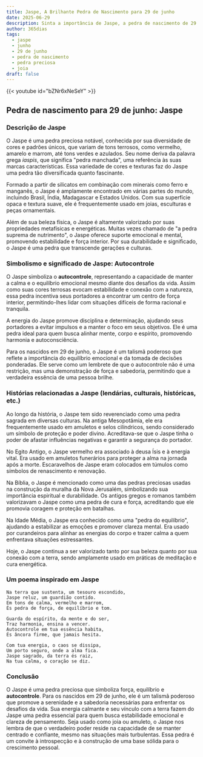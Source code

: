 ```yaml
---
title: Jaspe, A Brilhante Pedra de Nascimento para 29 de junho
date: 2025-06-29
description: Sinta a importância de Jaspe, a pedra de nascimento de 29 de junho que simboliza Autocontrole. Deixe que sua beleza e significado iluminem seu dia.
author: 365dias
tags:
  - jaspe
  - junho
  - 29 de junho
  - pedra de nascimento
  - pedra preciosa
  - joia
draft: false
---
```


{{< youtube id="bZNr6xNeSeY" >}}

## Pedra de nascimento para 29 de junho: Jaspe

### Descrição de Jaspe

O Jaspe é uma pedra preciosa notável, conhecida por sua diversidade de cores e padrões únicos, que variam de tons terrosos, como vermelho, amarelo e marrom, até tons verdes e azulados. Seu nome deriva da palavra grega _iaspis_, que significa "pedra manchada", uma referência às suas marcas características. Essa variedade de cores e texturas faz do Jaspe uma pedra tão diversificada quanto fascinante.

Formado a partir de silicatos em combinação com minerais como ferro e manganês, o Jaspe é amplamente encontrado em várias partes do mundo, incluindo Brasil, Índia, Madagascar e Estados Unidos. Com sua superfície opaca e textura suave, ele é frequentemente usado em joias, esculturas e peças ornamentais.

Além de sua beleza física, o Jaspe é altamente valorizado por suas propriedades metafísicas e energéticas. Muitas vezes chamado de "a pedra suprema de nutrimento", o Jaspe oferece suporte emocional e mental, promovendo estabilidade e força interior. Por sua durabilidade e significado, o Jaspe é uma pedra que transcende gerações e culturas.

### Simbolismo e significado de Jaspe: Autocontrole

O Jaspe simboliza o **autocontrole**, representando a capacidade de manter a calma e o equilíbrio emocional mesmo diante dos desafios da vida. Assim como suas cores terrosas evocam estabilidade e conexão com a natureza, essa pedra incentiva seus portadores a encontrar um centro de força interior, permitindo-lhes lidar com situações difíceis de forma racional e tranquila.

A energia do Jaspe promove disciplina e determinação, ajudando seus portadores a evitar impulsos e a manter o foco em seus objetivos. Ele é uma pedra ideal para quem busca alinhar mente, corpo e espírito, promovendo harmonia e autoconsciência.

Para os nascidos em 29 de junho, o Jaspe é um talismã poderoso que reflete a importância do equilíbrio emocional e da tomada de decisões ponderadas. Ele serve como um lembrete de que o autocontrole não é uma restrição, mas uma demonstração de força e sabedoria, permitindo que a verdadeira essência de uma pessoa brilhe.

### Histórias relacionadas a Jaspe (lendárias, culturais, históricas, etc.)

Ao longo da história, o Jaspe tem sido reverenciado como uma pedra sagrada em diversas culturas. Na antiga Mesopotâmia, ele era frequentemente usado em amuletos e selos cilíndricos, sendo considerado um símbolo de proteção e poder divino. Acreditava-se que o Jaspe tinha o poder de afastar influências negativas e garantir a segurança do portador.

No Egito Antigo, o Jaspe vermelho era associado à deusa Ísis e à energia vital. Era usado em amuletos funerários para proteger a alma na jornada após a morte. Escaravelhos de Jaspe eram colocados em túmulos como símbolos de renascimento e renovação.

Na Bíblia, o Jaspe é mencionado como uma das pedras preciosas usadas na construção da muralha da Nova Jerusalém, simbolizando sua importância espiritual e durabilidade. Os antigos gregos e romanos também valorizavam o Jaspe como uma pedra de cura e força, acreditando que ele promovia coragem e proteção em batalhas.

Na Idade Média, o Jaspe era conhecido como uma "pedra do equilíbrio", ajudando a estabilizar as emoções e promover clareza mental. Era usado por curandeiros para alinhar as energias do corpo e trazer calma a quem enfrentava situações estressantes.

Hoje, o Jaspe continua a ser valorizado tanto por sua beleza quanto por sua conexão com a terra, sendo amplamente usado em práticas de meditação e cura energética.

### Um poema inspirado em Jaspe

```
Na terra que sustenta, um tesouro escondido,  
Jaspe reluz, um guardião contido.  
Em tons de calma, vermelho e marrom,  
És pedra de força, de equilíbrio e tom.  

Guarda do espírito, da mente e do ser,  
Traz harmonia, ensina a vencer.  
Autocontrole em tua essência habita,  
És âncora firme, que jamais hesita.  

Com tua energia, o caos se dissipa,  
Um porto seguro, onde a alma fica.  
Jaspe sagrado, da terra és raiz,  
Na tua calma, o coração se diz.
```

### Conclusão

O Jaspe é uma pedra preciosa que simboliza força, equilíbrio e **autocontrole**. Para os nascidos em 29 de junho, ele é um talismã poderoso que promove a serenidade e a sabedoria necessárias para enfrentar os desafios da vida. Sua energia calmante e seu vínculo com a terra fazem do Jaspe uma pedra essencial para quem busca estabilidade emocional e clareza de pensamento. Seja usado como joia ou amuleto, o Jaspe nos lembra de que o verdadeiro poder reside na capacidade de se manter centrado e confiante, mesmo nas situações mais turbulentas. Essa pedra é um convite à introspecção e à construção de uma base sólida para o crescimento pessoal.